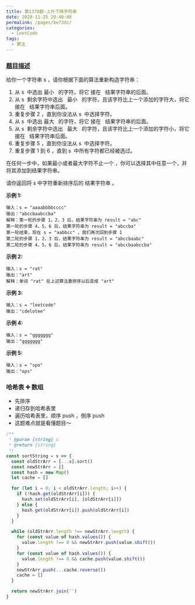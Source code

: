 ```yaml
---
title: 第1370题-上升下降字符串
date: 2020-11-25 20:40:48
permalink: /pages/be73dc/
categories:
  - LeetCode
tags:
  - 算法
---
```


### [题目描述](https://leetcode-cn.com/problems/increasing-decreasing-string/)

给你一个字符串 <span class="span-shadow">s</span> ，请你根据下面的算法重新构造字符串：

1. 从 s  中选出 最小   的字符，将它 接在   结果字符串的后面。
2. 从 s  剩余字符中选出   最小   的字符，且该字符比上一个添加的字符大，将它 接在   结果字符串后面。
3. 重复步骤 2 ，直到你没法从 s  中选择字符。
4. 从 s  中选出 最大   的字符，将它 接在   结果字符串的后面。
5. 从 s  剩余字符中选出   最大   的字符，且该字符比上一个添加的字符小，将它 接在   结果字符串后面。
6. 重复步骤 5 ，直到你没法从 s  中选择字符。
7. 重复步骤 1 到 6 ，直到 s  中所有字符都已经被选过。

在任何一步中，如果最小或者最大字符不止一个 ，你可以选择其中任意一个，并将其添加到结果字符串。

请你返回将 s 中字符重新排序后的 结果字符串 。

<!-- more -->

**示例 1:**

```
输入：s = "aaaabbbbcccc"
输出："abccbaabccba"
解释：第一轮的步骤 1，2，3 后，结果字符串为 result = "abc"
第一轮的步骤 4，5，6 后，结果字符串为 result = "abccba"
第一轮结束，现在 s = "aabbcc" ，我们再次回到步骤 1
第二轮的步骤 1，2，3 后，结果字符串为 result = "abccbaabc"
第二轮的步骤 4，5，6 后，结果字符串为 result = "abccbaabccba"
```

**示例 2:**

```
输入：s = "rat"
输出："art"
解释：单词 "rat" 在上述算法重排序以后变成 "art"
```

**示例 3:**

```
输入：s = "leetcode"
输出："cdelotee"
```

**示例 4:**

```
输入：s = "ggggggg"
输出："ggggggg"
```

**示例 5:**

```
输入：s = "spo"
输出："ops"
```

### 哈希表 ➕ 数组

- 先排序
- 递归存到哈希表里
- 遍历哈希表里，顺序 push ，倒序 push
- 这题难点就是看懂题目～

```JavaScript
/**
 * @param {string} s
 * @return {string}
 */
const sortString = s => {
  const oldStrArr = [...s].sort()
  const newStrArr = []
  const hash = new Map()
  let cache = []

  for (let i = 0; i < oldStrArr.length; i++) {
    if (!hash.get(oldStrArr[i])) {
      hash.set(oldStrArr[i], [oldStrArr[i]])
    } else {
      hash.get(oldStrArr[i]).push(oldStrArr[i])
    }
  }

  while (oldStrArr.length !== newStrArr.length) {
    for (const value of hash.values()) {
      value.length !== 0 && newStrArr.push(value.shift())
    }
    for (const value of hash.values()) {
      value.length !== 0 && cache.push(value.shift())
    }
    newStrArr.push(...cache.reverse())
    cache = []
  }

  return newStrArr.join('')
}
```

<DynamicImportPhotoSwipe style="width: 445px;"
  :items="[{src: 'https://cdn.jsdelivr.net/gh/yao-zhixiang/CDN/images/leetcode/increasing-decreasing-string.png',thumbnail: 'https://cdn.jsdelivr.net/gh/yao-zhixiang/CDN/images/leetcode/increasing-decreasing-string.png',w: 445,h: 154}]"
/>
